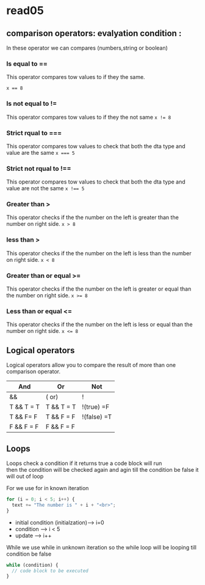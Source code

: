 # read05

## comparison operators: evalyation condition :


In these operator we can compares (numbers,string or boolean)

### Is equal to ==
This operator compares tow values to if they the same.

`x == 8`

### Is not equal to !=

This operator compares tow values to if they the not same
`x != 8`

### Strict rqual to ===
This operator compares tow values to check that both the dta type and value are the same
`x === 5`
### Strict not rqual to !==

This operator compares tow values to check that both the dta type and value are not the same
`x !== 5`

### Greater than >
This operator checks if the the number on the left is greater than the number on right side.
`x > 8`

### less than >
This operator checks if the the number on the left is less than the number on right side.
`x < 8`

### Greater than or equal >=
This operator checks if the the number on the left is greater or equal than the number on right side.
`x >= 8`
### Less than or equal <=
This operator checks if the the number on the left is less or equal than the number on right side.
`x <= 8`
## Logical operators
Logical operators allow you to compare the result of more than one comparison operator.

| And      | Or |   Not       |
| ----------- | ----------- | ----------- |
| &&      |    ( or)      |      !    |
| T && T = T  | T && T = T        |   !(true) =F       |
|T && F= F|   T && F = F |  !(false) =T|    
|F && F = F| F && F = F| 


## Loops

Loops check a condition if it returns true a code block will run  
then the condition will be checked again and agin till the condition be false it will out of loop

For
we use for in known iteration
```js
for (i = 0; i < 5; i++) {
  text += "The number is " + i + "<br>";
}
```
* initial condition (initialzation)--> i=0
* condition --> i < 5
* update --> i++

While
we use while in unknown iteration so the while loop will be looping till condition be false
```js
while (condition) {
  // code block to be executed
} 
```